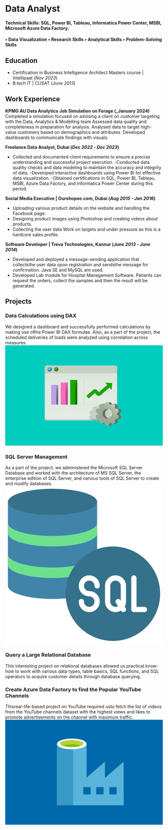 
# Data Analyst

#### Technical Skills: SQL, Power BI, Tableau, Informatica Power Center, MSBI, Microsoft Azure Data Factory.
#### • Data Visualization • Research Skills • Analytical Skills • Problem-Solving Skills

## Education

- Certification in Business Intelligence
  Architect Masters course | Intellipaat (_Nov 2023_)						       		
- B.tech IT | CUSAT (_June 2013_)

## Work Experience
**KPMG AU Data Analytics Job Simulation on Forage (_January 2024)**
Completed a simulation focused on advising a client on customer targeting with the Data, Analytics & Modelling team
Assessed data quality and completeness in preparation for analysis.
Analysed data to target high-value customers based on demographics and attributes.
Developed dashboards to communicate findings with visuals.

**Freelance Data Analyst, Dubai 
(_Dec 2022 - Dec 2023_)**
- Collected and documented client requirements to ensure a precise understanding and successful project execution.
-Conducted data quality checks and data modeling to maintain the accuracy and integrity of data.
-Developed interactive dashboards using Power BI for effective data visualization.
-Obtained certifications in SQL, Power BI, Tableau, MSBI, Azure Data Factory, and Informatica Power Center during this period.

**Social Media Executive | Ourshopee.com, Dubai (_Aug 2015 - Jan 2016_)**
- Uploading various product details on the website and handling the Facebook page.
- Designing product images using Photoshop and creating videos about products.
- Collecting the user data Work on targets and under pressure as this is a hardcore sales profile.

**Software Developer | Treva Technologies, Kannur (_June 2013 - June 2014_)**
- Developed and deployed a message-sending application that collectsthe user data upon registration and sendsthe message for 
  confirmation. Java SE and MySQL are used.
- Developed Lab module for Hospital Management Software. Patients can request the orders, collect the samples and then the 
  result will be generated.


## Projects
### Data Calculations using DAX
We designed a dashboard and successfully performed calculations by making use ofthe Power BI DAX formulae. Also, as a part of the project, the scheduled deliveries of loads were analyzed using correlation across measures.
![dax](/assets/img/data-analytics.jpg)
### SQL Server Management
As a part of the project, we administered the Microsoft SQL Server Database and worked with the architecture of MS SQL Server, the enterprise edition of SQL Server, and various tools of SQL Server to create and modify databases.
![sql](/assets/img/sql_icon.png)
### Query a Large Relational Database
This interesting project on relational databases allowed us practical know-how to work with various data types, table basics, SQL functions, and SQL operators to acquire customer details through database querying.
### Create Azure Data Factory to find the Popular YouTube Channels
Thisreal-life-based project on YouTube required usto fetch the list of videos from the YouTube channels dataset with the highest views and likes to promote advertisements on the channel with maximum traffic.
![adf](/assets/img/Azure-Data-Factory.png)



